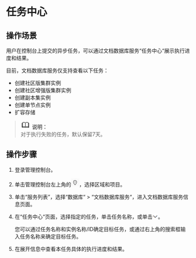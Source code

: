 # 任务中心<a name="dds_03_0040"></a>

## 操作场景<a name="section36712096194014"></a>

用户在控制台上提交的异步任务，可以通过文档数据库服务“任务中心“展示执行进度和结果。

目前，文档数据库服务仅支持查看以下任务：

-   创建社区版集群实例
-   创建社区增强版集群实例
-   创建副本集实例
-   创建单节点实例
-   扩容存储

>![](public_sys-resources/icon-note.gif) **说明：**   
>对于执行失败的任务，默认保留7天。  

## 操作步骤<a name="section9895111144916"></a>

1.  登录管理控制台。
2.  单击管理控制台左上角的![](figures/region.png)，选择区域和项目。
3.  单击“服务列表”，选择“数据库“  \>  “文档数据库服务“，进入文档数据库服务信息页面。
4.  在“任务中心“页面，选择指定的任务，单击任务名称，或单击![](figures/zhankai.png)。

    您可以通过任务名称和实例名称/ID确定目标任务，或通过右上角的搜索框输入任务名称来确定目标任务。

5.  在展开信息中查看本任务具体的执行进度和结果。

